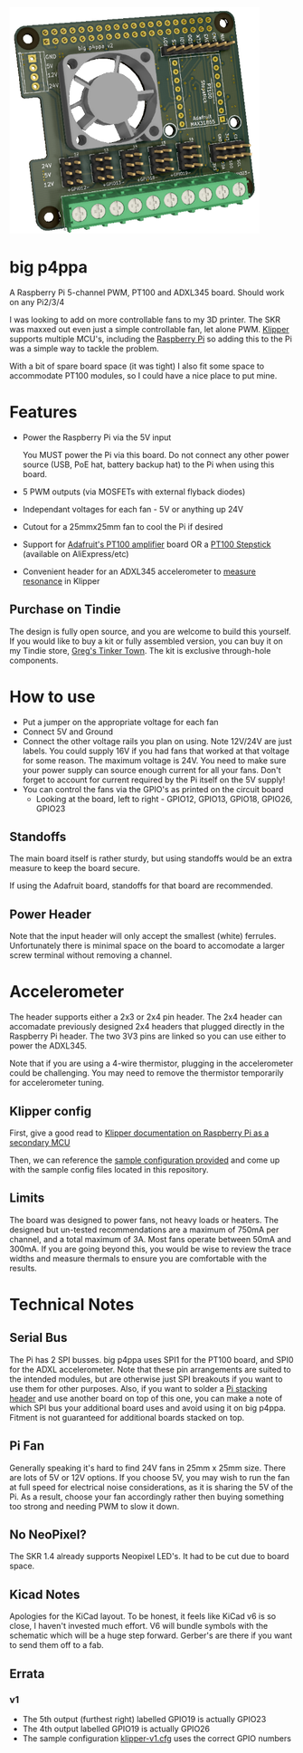 <img src="https://github.com/gcormier/bigp4ppa/blob/main/bigp4ppa.png?raw=true" height="400px" />

# big p4ppa
A Raspberry Pi 5-channel PWM, PT100 and ADXL345 board. Should work on any Pi2/3/4

I was looking to add on more controllable fans to my 3D printer. The SKR was
maxxed out even just a simple controllable fan, let alone PWM. [Klipper](https://www.klipper3d.org/) supports
multiple MCU's, including the [Raspberry Pi](https://www.klipper3d.org/RPi_microcontroller.html) so adding this to the Pi was a simple way to tackle the problem.

With a bit of spare board space (it was tight) I also fit some space to accommodate
PT100 modules, so I could have a nice place to put mine.

# Features
- Power the Raspberry Pi via the 5V input

   You MUST power the Pi via this board. Do not connect any other power source (USB, PoE hat, battery backup hat) to the Pi when using this board.

- 5 PWM outputs (via MOSFETs with external flyback diodes)
- Independant voltages for each fan - 5V or anything up 24V
- Cutout for a 25mmx25mm fan to cool the Pi if desired
- Support for [Adafruit's PT100 amplifier](https://www.adafruit.com/product/3328) board OR a [PT100 Stepstick](https://github.com/VoronDesign/Voron-Hardware) (available on AliExpress/etc)
- Convenient header for an ADXL345 accelerometer to [measure resonance](https://www.klipper3d.org/Measuring_Resonances.html) in Klipper

## Purchase on Tindie
The design is fully open source, and you are welcome to build this yourself. If you would like to buy a kit or fully assembled version, you can buy it on my Tindie store, <a href="https://www.tindie.com/products/gcormier/big-p4ppa/">Greg's Tinker Town</a>. The kit is exclusive through-hole components.

# How to use
- Put a jumper on the appropriate voltage for each fan
- Connect 5V and Ground
- Connect the other voltage rails you plan on using. Note 12V/24V are just labels. You could supply 16V if you had fans that worked at that voltage for some reason. The maximum voltage is 24V. You need to make sure your power supply can source enough current for all your fans. Don't forget to account for current required by the Pi itself on the 5V supply!
- You can control the fans via the GPIO's as printed on the circuit board
   - Looking at the board, left to right - GPIO12, GPIO13, GPIO18, GPIO26, GPIO23

## Standoffs
The main board itself is rather sturdy, but using standoffs would be an extra measure to keep the board secure.

If using the Adafruit board, standoffs for that board are recommended.

## Power Header
Note that the input header will only accept the smallest (white) ferrules. Unfortunately there is minimal space on the board
to accomodate a larger screw terminal without removing a channel.

# Accelerometer
The header supports either a 2x3 or 2x4 pin header. The 2x4 header can accomadate previously designed 2x4 headers that plugged
directly in the Raspberry Pi header. The two 3V3 pins are linked so you can use either to power the ADXL345.

Note that if you are using a 4-wire thermistor, plugging in the accelerometer could be challenging. You may need to
remove the thermistor temporarily for accelerometer tuning.
## Klipper config
First, give a good read to [Klipper documentation on Raspberry Pi as a secondary MCU](https://www.klipper3d.org/RPi_microcontroller.html)

Then, we can reference the [sample configuration provided](https://github.com/KevinOConnor/klipper/blob/master/config/sample-raspberry-pi.cfg) and come up with the sample config files located in this repository.





## Limits
The board was designed to power fans, not heavy loads or heaters. The designed but un-tested recommendations are a maximum of 750mA per channel, and a total maximum of 3A. Most fans operate between 50mA and 300mA. If you are going beyond this, you would be wise to review the trace widths and measure thermals to ensure you are comfortable with the results.



# Technical Notes
## Serial Bus
The Pi has 2 SPI busses. big p4ppa uses SPI1 for the PT100 board, and SPI0 for the ADXL accelerometer. Note that these pin arrangements are suited to the intended modules, but are otherwise just SPI breakouts if you want to use them for other purposes. Also, if you want to solder a [Pi stacking header](https://www.adafruit.com/product/1979) and use another board on top of this one, you can make a note of which SPI bus your additional board uses and avoid using it on big p4ppa. Fitment is not guaranteed for additional boards stacked on top.

## Pi Fan
Generally speaking it's hard to find 24V fans in 25mm x 25mm size. There are lots of 5V or 12V options. If you choose 5V,
you may wish to run the fan at full speed for electrical noise considerations, as it is sharing the 5V of the Pi. As a result,
choose your fan accordingly rather then buying something too strong and needing PWM to slow it down.

## No NeoPixel?
The SKR 1.4 already supports Neopixel LED's. It had to be cut due to board space.

## Kicad Notes
Apologies for the KiCad layout. To be honest, it feels like KiCad v6 is so close,
I haven't invested much effort. V6 will bundle symbols with the schematic
which will be a huge step forward. Gerber's are there if you want to send them off
to a fab.

## Errata
### v1
- The 5th output (furthest right) labelled GPIO19 is actually GPIO23
- The 4th output labelled GPIO19 is actually GPIO26
- The sample configuration [klipper-v1.cfg](klipper-v1.cfg) uses the correct GPIO numbers